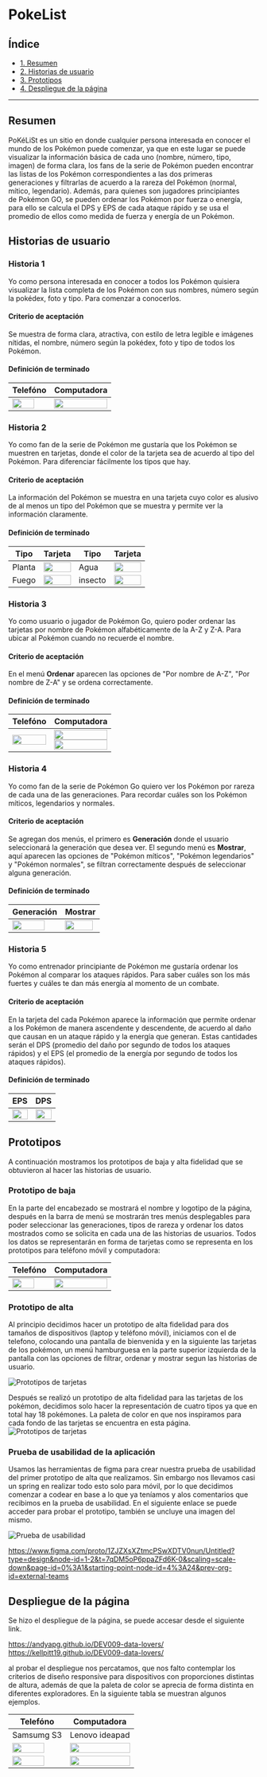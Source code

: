 # PokeList

## Índice

* [1. Resumen](#resumen)
* [2. Historias de usuario](#historias-de-usuario)
* [3. Prototipos](#prototipos)
* [4. Despliegue de la página](#despliegue-de-la-página)

 

***

## Resumen 
PoKéLiSt es un sitio en donde cualquier persona interesada en conocer el mundo de los Pokémon puede comenzar, ya que en este lugar se puede visualizar la información básica de cada uno (nombre, número, tipo, imagen) de forma clara, los fans de la serie de Pokémon pueden encontrar las listas de los Pokémon correspondientes a las dos primeras generaciones y filtrarlas de acuerdo a la rareza del Pokémon (normal, mítico, legendario). Además, para quienes son jugadores principiantes de Pokémon GO, se pueden ordenar los Pokémon por fuerza o energía, para ello se calcula el DPS y EPS de cada ataque rápido y se usa el promedio de ellos como medida de fuerza y energía de un Pokémon.

## Historias de usuario

### Historia 1

Yo como persona interesada en conocer a todos los Pokémon quisiera visualizar la lista completa de los Pokémon con sus nombres, número según la pokédex, foto y tipo. Para comenzar a conocerlos.

#### Criterio de aceptación 

Se muestra de forma clara, atractiva, con estilo de letra legible e imágenes nítidas, el nombre, número según la pokédex, foto y tipo de todos los Pokémon.

#### Definición de terminado

<table>
<thead>
<tr>
<th>Telefóno</th>
<th>Computadora</th>
</tr>
</thead>
<tbody>
<tr>
<td><img src =./src/img/Todos.jpeg width="80%"></td>
<td><img src =./src/img/H1.png width="100%"></td>
</tr>
</tbody>
</table>






### Historia 2
Yo como fan de la serie de Pokémon me gustaría que los Pokémon se muestren en tarjetas, donde el color de la tarjeta sea de acuerdo al tipo del Pokémon. Para diferenciar fácilmente los tipos que hay.

#### Criterio de aceptación 
La información del Pokémon se muestra en una tarjeta cuyo color es alusivo de al menos un tipo del Pokémon que se muestra y permite ver la información claramente.

#### Definición de terminado

<table>
<thead>
<tr>
<th>Tipo</th>
<th>Tarjeta</th>
<th>Tipo</th>
<th>Tarjeta</th>
</tr>
</thead>
<tbody>
<tr>
<td>Planta</td>
<td><img src =./src/img/planta.png width="100%"></td>
<td>Agua</td>
<td><img src =./src/img/agua.png width="100%"></td>
</tr>
<tr>
<td>Fuego</td>
<td><img src =./src/img/fuego.png width="100%"></td>
<td>insecto</td>
<td><img src =./src/img/insecto.png width="100%"></td>
</tr>
</tbody>
</table>

### Historia 3
Yo como usuario o jugador de Pokémon Go, quiero poder ordenar las tarjetas por nombre  de Pokémon alfabéticamente de la A-Z y Z-A. Para ubicar al Pokémon cuando no recuerde el nombre.

#### Criterio de aceptación 

En el menú **Ordenar** aparecen las opciones de "Por nombre de A-Z", "Por nombre de Z-A" y se ordena correctamente.

#### Definición de terminado




<table>
<thead>
<tr>
<th>Telefóno</th>
<th>Computadora</th>
</tr>
</thead>
<tbody>
<tr>
<td><img src =./src/img/MenuOrdenarAZ.jpeg width="100%"></td>
<td><img src =./src/img/H2AZ.png width="100%"></
<td><img src =./src/img/H3ZA.png width="100%"></td>
</tr>
</tbody>
</table>



### Historia 4
Yo como fan de la serie de Pokémon Go quiero ver los Pokémon por rareza de cada una de las generaciones. Para recordar cuáles son los Pokémon míticos, legendarios y normales.

#### Criterio de aceptación 

Se agregan dos menús, el primero es **Generación** donde el usuario seleccionará la generación que desea ver.
El segundo menú es **Mostrar**, aquí aparecen las opciones de "Pokémon míticos", "Pokémon legendarios" y "Pokémon normales", se filtran correctamente después de seleccionar alguna generación.

#### Definición de terminado

<p style = 'text-align:left;'>

<table>
<thead>
<tr>
<th>Generación</th>
<th>Mostrar</th>
</tr>
</thead>
<tbody>
<tr>
<td><img src =./src/img/MenuGene.jpeg width="85%"></td>
<td><img src =./src/img/MenuRareza.jpeg width="95%"></td>
</tr>
</tbody>
</table>

### Historia 5
Yo como entrenador principiante de Pokémon me gustaría ordenar los Pokémon al comparar los ataques rápidos. Para saber cuáles son los más fuertes y cuáles te dan más energía al momento de un combate.

#### Criterio de aceptación 

En la tarjeta del cada Pokémon aparece la información que permite ordenar a los Pokémon de manera ascendente y descendente, de acuerdo al daño que causan en un ataque rápido y la energía que generan. Estas cantidades serán el DPS (promedio del daño por segundo de todos los ataques rápidos) y el EPS (el promedio de la energía por segundo de todos los ataques rápidos).

#### Definición de terminado

<table>
<thead>
<tr>
<th>EPS</th>
<th>DPS</th>
</tr>
</thead>
<tbody>
<tr>
<td><img src =./src/img/TodosEPS.jpeg width="100%"></td>
<td><img src =./src/img/TodosDPS.jpeg width="100%"></td>
</tr>
</tbody>
</table>

## Prototipos
A continuación mostramos los prototipos de baja y alta fidelidad que se obtuvieron al hacer las historias de usuario.

### Prototipo de baja

En la parte del encabezado se mostrará el nombre y logotipo de la página, después en la barra de menú se mostrarán tres menús desplegables para poder seleccionar las generaciones, tipos de rareza y ordenar los datos mostrados como se solicita en cada una de las historias de usuarios. Todos los datos se representarán en forma de tarjetas como se representa en los prototipos para teléfono móvil y computadora:

<table>
<thead>
<tr>
<th>Telefóno</th>
<th>Computadora</th>
</tr>
</thead>
<tbody>
<tr>
<td><img src =./src/img/bajamovil.png width="80%"></td>
<td><img src =./src/img/bajadesk.png width="100%"></td>
</tr>
</tbody>
</table>


### Prototipo de alta

Al principio decidimos hacer un prototipo de alta fidelidad para dos tamaños de dispositivos (laptop y teléfono móvil), iniciamos con el de telefono, colocando una pantalla de bienvenida y en la siguiente las tarjetas de los pokémon, un menú hamburguesa en la parte superior izquierda de la pantalla con las opciones de filtrar, ordenar y mostrar segun las historias de usuario.

![Prototipos de tarjetas](./src/img/prototipoalta1.png)

Después se realizó un prototipo de alta fidelidad para las tarjetas de los pokémon, decidimos solo hacer la representación de cuatro tipos ya que en total hay 18 pokémones. La paleta de color en que nos inspiramos para cada fondo de las tarjetas se encuentra en esta página.
![Prototipos de tarjetas](./src/img/Prototipotarjeta.png)



### Prueba de usabilidad de la aplicación 

Usamos las herramientas de figma para crear nuestra prueba de usabilidad del primer prototipo de alta que realizamos. Sin embargo nos llevamos casi un spring en realizar todo esto solo para móvil, por lo que decidimos comenzar a codear en base a lo que ya teníamos y alos comentarios que recibimos en la prueba de usabilidad. En el siguiente enlace se puede acceder para probar el prototipo, también se uncluye una imagen del mismo.

![Prueba de usabilidad](./src/img/pruebafigma.gif)

https://www.figma.com/proto/1ZJZXsXZtmcPSwXDTV0nun/Untitled?type=design&node-id=1-2&t=7qDM5oP6ppaZFd6K-0&scaling=scale-down&page-id=0%3A1&starting-point-node-id=4%3A24&prev-org-id=external-teams

## Despliegue de la página

Se hizo el despliegue de la página, se puede accesar desde el siguiente link.

https://andyapg.github.io/DEV009-data-lovers/
https://kellpitt19.github.io/DEV009-data-lovers/

al probar el despliegue nos percatamos, que nos falto contemplar los criterios de diseño responsive para dispositivos con proporciones distintas de altura, además de que la paleta de color se aprecia de forma distinta en diferentes exploradores. En la siguiente tabla se muestran algunos ejemplos.

<table>
<thead>
<tr>
<th>Telefóno</th>
<th>Computadora</th>
</tr>
</thead>
<tbody>
<tr>
<td>Samsumg S3 </td>
<td>Lenovo ideapad</td>
<tr>
<td><img src =./src/img/S3Chrome.jpg width="80%"></td>
<td><img src =./src/img/lenovochrome.png width="100%"></td>
</tr>
<td><img src =./src/img/S3Samsumg.jpg width="80%"></td>
<td><img src =./src/img/fireFox.png width="100%"></td>
</tbody>
</table>